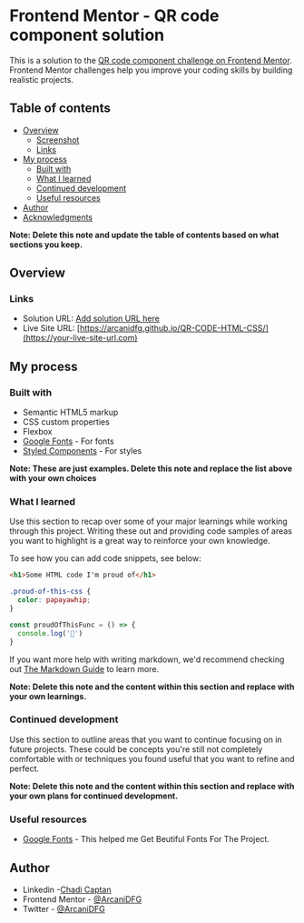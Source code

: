 # Frontend Mentor - QR code component solution

This is a solution to the [QR code component challenge on Frontend Mentor](https://www.frontendmentor.io/challenges/qr-code-component-iux_sIO_H). Frontend Mentor challenges help you improve your coding skills by building realistic projects. 

## Table of contents

- [Overview](#overview)
  - [Screenshot](#screenshot)
  - [Links](#links)
- [My process](#my-process)
  - [Built with](#built-with)
  - [What I learned](#what-i-learned)
  - [Continued development](#continued-development)
  - [Useful resources](#useful-resources)
- [Author](#author)
- [Acknowledgments](#acknowledgments)

**Note: Delete this note and update the table of contents based on what sections you keep.**

## Overview


### Links

- Solution URL: [Add solution URL here](https://your-solution-url.com)
- Live Site URL: [https://arcanidfg.github.io/QR-CODE-HTML-CSS/](https://your-live-site-url.com)

## My process

### Built with

- Semantic HTML5 markup
- CSS custom properties
- Flexbox
- [Google Fonts](https://fonts.google.com/) - For fonts
- [Styled Components](https://styled-components.com/) - For styles

**Note: These are just examples. Delete this note and replace the list above with your own choices**

### What I learned

Use this section to recap over some of your major learnings while working through this project. Writing these out and providing code samples of areas you want to highlight is a great way to reinforce your own knowledge.

To see how you can add code snippets, see below:

```html
<h1>Some HTML code I'm proud of</h1>
```
```css
.proud-of-this-css {
  color: papayawhip;
}
```
```js
const proudOfThisFunc = () => {
  console.log('🎉')
}
```

If you want more help with writing markdown, we'd recommend checking out [The Markdown Guide](https://www.markdownguide.org/) to learn more.

**Note: Delete this note and the content within this section and replace with your own learnings.**

### Continued development

Use this section to outline areas that you want to continue focusing on in future projects. These could be concepts you're still not completely comfortable with or techniques you found useful that you want to refine and perfect.

**Note: Delete this note and the content within this section and replace with your own plans for continued development.**

### Useful resources

- [Google Fonts](https://fonts.google.com/) - This helped me Get Beutiful Fonts For The Project.


## Author

- Linkedin -[Chadi Captan](https://www.linkedin.com/in/chadi-captan-bb6a36240/)
- Frontend Mentor - [@ArcaniDFG](https://www.frontendmentor.io/profile/ArcaniDFG)
- Twitter - [@ArcaniDFG](https://twitter.com/ArcaniDFG)
